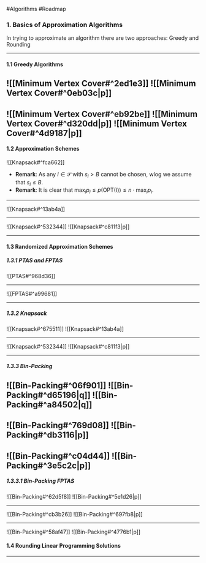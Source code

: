 #Algorithms #Roadmap 

### 1. Basics of Approximation Algorithms
In trying to approximate an algorithm there are two approaches: Greedy and Rounding

---

#### 1.1 Greedy Algorithms
![[Minimum Vertex Cover#^2ed1e3]]
![[Minimum Vertex Cover#^0eb03c|p]]
---
![[Minimum Vertex Cover#^eb92be]]
![[Minimum Vertex Cover#^d320dd|p]]
![[Minimum Vertex Cover#^4d9187|p]]
---
#### 1.2 Approximation Schemes
![[Knapsack#^fca662]]
- **Remark**: As any $i\in \mathcal{S}$ with $s_{i}>B$ cannot be chosen, wlog we assume that $s_{i}\leq B$.  
- **Remark**: It is clear that $\max_{i}p_{i}\leq p(\text{OPT}(I))\leq n\cdot \max_{i}p_{i}$. 
---
![[Knapsack#^13ab4a]]

---
![[Knapsack#^532344]]
![[Knapsack#^c811f3|p]]

---

#### 1.3 Randomized Approximation Schemes
##### 1.3.1 PTAS and FPTAS
![[PTAS#^968d36]]

---
![[FPTAS#^a99681]]

---

##### 1.3.2 Knapsack

![[Knapsack#^675511]]
![[Knapsack#^13ab4a]]

---
![[Knapsack#^532344]]
![[Knapsack#^c811f3|p]]

---
##### 1.3.3 Bin-Packing
![[Bin-Packing#^06f901]]
![[Bin-Packing#^d65196|q]]
![[Bin-Packing#^a84502|q]]
---
![[Bin-Packing#^769d08]]
![[Bin-Packing#^db3116|p]]
---
![[Bin-Packing#^c04d44]]
![[Bin-Packing#^3e5c2c|p]]
---
##### 1.3.3.1 Bin-Packing FPTAS
![[Bin-Packing#^62d5f8]]
![[Bin-Packing#^5e1d26|p]]

---
![[Bin-Packing#^cb3b26]]
![[Bin-Packing#^697fb8|p]]

---
![[Bin-Packing#^58af47]]
![[Bin-Packing#^4776b1|p]]



#### 1.4 Rounding Linear Programming Solutions
---
